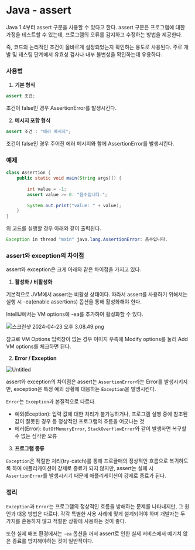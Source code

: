 # Java - assert

Java 1.4부터 assert 구문을 사용할 수 있다고 한다. assert 구문은 프로그램에 대한 가정을 테스트할 수 있는데, 프로그램의 오류를 감지하고 수정하는 방법을 제공한다.

즉, 코드의 논리적인 조건이 올바르게 설정되었는지 확인하는 용도로 사용된다. 주로 개발 및 테스팅 단계에서 유효성 검사나 내부 불변성을 확인하는데 유용하다.

### 사용법

1. **기본 형식**

```java
assert 조건;
```

조건이  false인 경우 AssertionError를 발생시킨다.

2. **메시지 포함 형식**

```java
assert 조건 : "에러 메시지";
```

조건이 false인 경우 주어진 에러 메시지와 함께 AssertionError를 발생시킨다.

### 예제

```java
class Assertion {
	public static void main(String args[]) {
		
		int value = -1;
		assert value >= 0: "음수입니다.";
		
		System.out.print("value: " + value);
	}
}
```

위 코드를 실행할 경우 아래와 같이 출력된다.

```java
Exception in thread "main" java.lang.AssertionError: 음수입니다.
```

### assert와 exception의 차이점

assert와 exception은 크게 아래와 같은 차이점을 가지고 있다.

1. **활성화 / 비활성화**

기본적으로 JVM에서 assert는 비활성 상태이다. 따라서 assert를 사용하기 위해서는 실행 시 -ea(enable assertions) 옵션을 통해 활성화해야 한다.

IntelliJ에서는 VM options에 -ea를 추가하여 활성화할 수 있다.

![스크린샷 2024-04-23 오후 3.08.49.png](https://github.com/Heo-y-y/development-blog/assets/112863029/549595e9-8f8f-4e75-8eee-3de1c0074541)

참고로 VM Options 입력창이 없는 경우 이미지 우측에 Modify options를 눌러 Add VM options를 체크하면 된다.

2. **Error / Exception**

![Untitled](https://github.com/Heo-y-y/development-blog/assets/112863029/d135a714-26ad-4117-84ce-f7d3ffb7ed22)

assert와 exception의 차이점은 assert는 `AssertionError`라는 Error를 발생시키지만, exception은 특정 예외 상황에 대응하는 `Exception`을 발생시킨다.

`Error`는 `Exception`과 본질적으로 다르다.

- 예외(Eception): 입력 값에 대한 처리가 불가능하거나, 프로그램 실행 중에 참조된 값이 잘못된 경우 등 정상적인 프로그램의 흐름을 어긋나는 것
- 에러(Error): `OutOfMemoryError`, `StackOverflowError`와 같이 발생하면 복구할 수 없는 심각한 오류
3. **프로그램 종류**

`Exception`은 적절한 처리(try-catch)를 통해 프로글매의 정상적인 흐름으로 복귀하도록 하여 애플리케이션이 강제로 종료가 되지 않지만, assert는 실패 시 `AssertionError`를 발생시키기 때문에 애플리케이션이 강제로 종료가 된다.

### 정리

`Exception`과 `Error`는 프로그램의 정상적인 흐름을 방해하는 문제를 나타내지만, 그 원인과 대응 방법은 다르다. 각각 특별한 사용 사례에 맞게 설계되어야 하며 개발자는 두 가지를 혼동하지 않고 적절한 상황에 사용하는 것이 좋다.

또한 실제 배포 환경에서는 `-ea` 옵션을 꺼서 assert로 인한 실제 서비스에서 예기치 않은 종료를 방지해야하는 것이 일반적이다.
